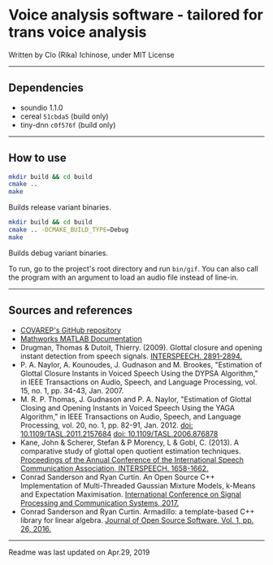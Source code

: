 # Voice analysis software - tailored for trans voice analysis

Written by Clo (Rika) Ichinose, under MIT License

---

## Dependencies

* soundio 1.1.0
* cereal `51cbda5` (build only)
* tiny-dnn `c0f576f` (build only)

---

## How to use

```sh
mkdir build && cd build
cmake ..
make
```
Builds release variant binaries.

```sh
mkdir build && cd build
cmake .. -DCMAKE_BUILD_TYPE=Debug
make
```
Builds debug variant binaries.

To run, go to the project's root directory and run `bin/gif`.
You can also call the program with an argument to load an audio file instead of line-in.

---

## Sources and references

* [COVAREP's GitHub repository](https://github.com/covarep/covarep)
* [Mathworks MATLAB Documentation](https://www.mathworks.com/help)
* Drugman, Thomas & Dutoit, Thierry. (2009). Glottal closure and opening instant detection from speech signals. [INTERSPEECH. 2891-2894.](https://www.semanticscholar.org/paper/Glottal-closure-and-opening-instant-detection-from-Drugman-Dutoit/d47245d0d5bc57f36a51ac82abe99582046ea518)
* P. A. Naylor, A. Kounoudes, J. Gudnason and M. Brookes, "Estimation of Glottal Closure Instants in Voiced Speech Using the DYPSA Algorithm," in IEEE Transactions on Audio, Speech, and Language Processing, vol. 15, no. 1, pp. 34-43, Jan. 2007.
* M. R. P. Thomas, J. Gudnason and P. A. Naylor, "Estimation of Glottal Closing and Opening Instants in Voiced Speech Using the YAGA Algorithm," in IEEE Transactions on Audio, Speech, and Language Processing, vol. 20, no. 1, pp. 82-91, Jan. 2012. [doi: 10.1109/TASL.2011.2157684](https://doi.org/10.1109/TASL.2011.2157684)
[doi: 10.1109/TASL.2006.876878](https://doi.org/10.1109/TASL.2006.876878)
* Kane, John & Scherer, Stefan & P Morency, L & Gobl, C. (2013). A comparative study of glottal open quotient estimation techniques. [Proceedings of the Annual Conference of the International Speech Communication Association, INTERSPEECH. 1658-1662.](https://www.isca-speech.org/archive/archive_papers/interspeech_2013/i13_1658.pdf)
* Conrad Sanderson and Ryan Curtin. An Open Source C++ Implementation of Multi-Threaded Gaussian Mixture Models, k-Means and Expectation Maximisation. [International Conference on Signal Processing and Communication Systems, 2017.](http://arma.sourceforge.net/arma_gmm_spcs_2017.pdf)
* Conrad Sanderson and Ryan Curtin. Armadillo: a template-based C++ library for linear algebra. [Journal of Open Source Software, Vol. 1, pp. 26, 2016.](http://arma.sourceforge.net/armadillo_joss_2016.pdf)

---

Readme was last updated on Apr.29, 2019
